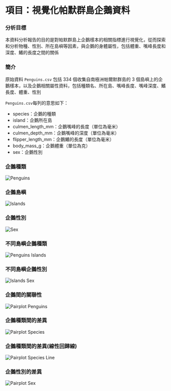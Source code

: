 # 項目：視覺化帕默群島企鵝資料

### 分析目標

本資料分析報告的目的是對帕默群島上企鵝樣本的相關指標進行視覺化，從而探索和分析物種、性別、所在島嶼等因素，與企鵝的身體屬性，包括體重、嘴峰長度和深度、鰭的長度之間的關係

### 簡介

原始資料 `Penguins.csv` 包括 334 個收集自南極洲帕爾默群島的 3 個島嶼上的企鵝樣本，以及企鵝相關屬性資料，包括種類名、所在島、嘴峰長度、嘴峰深度、鰭長度、體重、性別

`Penguins.csv`每列的意思如下：
- species：企鵝的種類
- island：企鵝所在島
- culmen_length_mm：企鵝嘴峰的長度（單位為毫米）
- culmen_depth_mm：企鵝嘴峰的深度（單位為毫米）
- flipper_length_mm：企鵝鰭的長度（單位為毫米）
- body_mass_g：企鵝體重（單位為克）
- sex：企鵝性別

### 企鵝種類

![Penguins](image/penguins.png)

### 企鵝島嶼

![Islands](image/islands.png)

### 企鵝性別

![Sex](image/sex.png)

### 不同島嶼企鵝種類

![Penguins Islands](image/penguins_islands.png)

### 不同島嶼企鵝性別

![Islands Sex](image/islands_sex.png)

### 企鵝間的關聯性

![Pairplot Penguins](image/pairplot_penguins.png)

### 企鵝種類間的差異

![Pairplot Species](image/pairplot_species.png)

### 企鵝種類間的差異(線性回歸線)

![Pairplot Species Line](image/pairplot_species_line.png)

### 企鵝性別的差異

![Pairplot Sex](image/pairplot_sex.png)